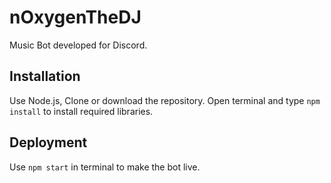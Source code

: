 # nOxygenTheDJ

Music Bot developed for Discord.

## Installation 
  Use Node.js, Clone or download the repository. Open terminal and type `npm install` to install required libraries.
  
## Deployment 
  Use `npm start` in terminal to make the bot live. 
